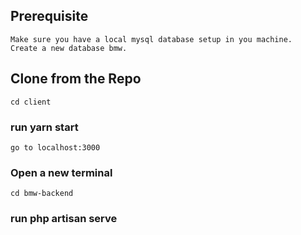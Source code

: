 ## Prerequisite
    Make sure you have a local mysql database setup in you machine.
    Create a new database bmw.

## Clone from the Repo
    cd client
### run yarn start
    go to localhost:3000

### Open a new terminal
    cd bmw-backend
### run php artisan serve
